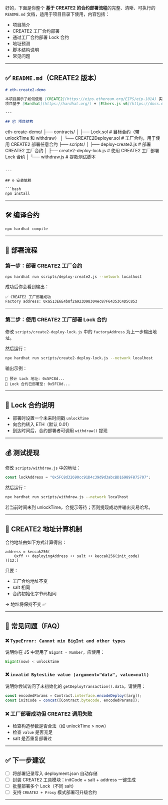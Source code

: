 好的，下面是你整个 **基于 CREATE2 的合约部署流程**的完整、清晰、可执行的 `README.md` 文档，适用于项目目录下使用，内容包括：

* 项目简介
* CREATE2 工厂合约部署
* 通过工厂合约部署 Lock 合约
* 地址预测
* 脚本结构说明
* 常见问题

---

## ✅ `README.md`（CREATE2 版本）

```markdown
# eth-create2-demo

本项目展示了如何使用 [CREATE2](https://eips.ethereum.org/EIPS/eip-1014) 实现在部署前**精确预测合约地址**，通过合约工厂统一部署并支持参数化部署逻辑。  
项目基于 [Hardhat](https://hardhat.org/) + [Ethers.js v6](https://docs.ethers.org/v6/) 实现。

---

## 📦 项目结构

```

eth-create-demo/
├── contracts/
│   ├── Lock.sol               # 目标合约（带 unlockTime 和 withdraw）
│   └── CREATE2Deployer.sol    # 工厂合约，用于使用 CREATE2 部署任意合约
├── scripts/
│   ├── deploy-create2.js      # 部署 CREATE2 工厂合约
│   ├── create2-deploy-lock.js # 使用 CREATE2 工厂部署 Lock 合约
│   └── withdraw\.js            # 提款测试脚本

````

---

## ⚙️ 安装依赖

```bash
npm install
````

---

## 🛠️ 编译合约

```bash
npx hardhat compile
```

---

## 🚀 部署流程

### 第一步：部署 CREATE2 工厂合约

```bash
npx hardhat run scripts/deploy-create2.js --network localhost
```

成功后你会看到输出：

```
✅ CREATE2 工厂部署成功
Factory address: 0xa513E6E4b8f2a923D98304ec87F64353C4D5C853
```

---

### 第二步：使用 CREATE2 工厂部署 Lock 合约

修改 `scripts/create2-deploy-lock.js` 中的 `factoryAddress` 为上一步输出地址。

然后运行：

```bash
npx hardhat run scripts/create2-deploy-lock.js --network localhost
```

输出示例：

```
📍 预计 Lock 地址: 0x5FC8d...
🚀 Lock 合约已部署至: 0x5FC8d...
```

---

## 🔐 Lock 合约说明

* 部署时设置一个未来时间戳 `unlockTime`
* 向合约转入 ETH（默认 0.01）
* 到达时间后，合约部署者可调用 `withdraw()` 提现

---

## 💰 测试提现

修改 `scripts/withdraw.js` 中的地址：

```js
const lockAddress = "0x5FC8d32690cc91D4c39d9d3abcBD16989F875707";
```

然后运行：

```bash
npx hardhat run scripts/withdraw.js --network localhost
```

若当前时间未到 unlockTime，会提示等待；否则提现成功并输出交易哈希。

---

## 📍 CREATE2 地址计算机制

合约地址由如下方式计算得出：

```
address = keccak256(
    0xff ++ deployingAddress ++ salt ++ keccak256(init_code)
)[12:]
```

只要：

* 工厂合约地址不变
* salt 相同
* 合约初始化字节码相同

→ 地址将保持不变 ✅

---

## 🧠 常见问题（FAQ）

### ❌ `TypeError: Cannot mix BigInt and other types`

说明你在 JS 中混用了 `BigInt - Number`，应使用：

```js
BigInt(now) < unlockTime
```

### ❌ `invalid BytesLike value (argument="data", value=null)`

说明你尝试访问了未初始化的 `getDeployTransaction().data`，请使用：

```js
const encodedParams = Contract.interface.encodeDeploy([arg]);
const initCode = concat([Contract.bytecode, encodedParams]);
```

### ❌ 工厂部署成功但 CREATE2 调用失败

* 检查构造参数是否合法（如 unlockTime > now）
* 检查 `value` 是否充足
* salt 是否重复部署过

---

## ✅ 下一步建议

* [ ] 将部署记录写入 deployment.json 自动存储
* [ ] 封装 CREATE2 工具模块：initCode + salt + address 一键生成
* [ ] 批量部署多个 Lock（不同 salt）
* [ ] 支持 `CREATE2 + Proxy` 模式部署可升级合约

---